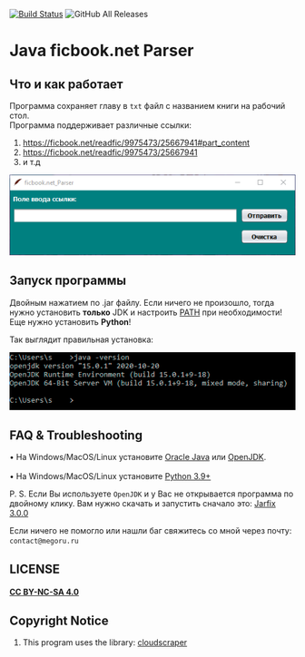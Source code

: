 [![Build Status](https://travis-ci.com/megoRU/ficbook.net_Parser.svg?branch=master)](https://travis-ci.com/megoRU/ficbook.net_Parser) ![GitHub All Releases](https://img.shields.io/github/downloads/megoRU/ficbook.net_Parser/total)

# Java ficbook.net Parser

## Что и как работает

Программа сохраняет главу в `txt` файл с названием книги на рабочий стол. <br>
Программа поддерживает различные ссылки:
1. https://ficbook.net/readfic/9975473/25667941#part_content
2. https://ficbook.net/readfic/9975473/25667941
3. и т.д

![Image description](app.png)

## Запуск программы

Двойным нажатием по .jar файлу. Если ничего не произошло, тогда нужно установить **только** JDK и настроить [PATH](https://javatutorial.net/set-java-home-windows-10) при необходимости!
Еще нужно установить **Python**!

Так выглядит правильная установка:

![Image description](cmdJavaVersion.png)

## FAQ & Troubleshooting

• На Windows/MacOS/Linux установите [Oracle Java](https://www.oracle.com/java/technologies/javase-downloads.html) или [OpenJDK](https://adoptopenjdk.net/). <br><br>
• На Windows/MacOS/Linux установите [Python 3.9+](https://www.python.org/downloads/)

P. S. Если Вы используете `OpenJDK` и у Вас не открывается программа по двойному клику. Вам нужно скачать и запустить сначало это: [Jarfix 3.0.0](https://www.heise.de/download/product/jarfix-41657/download)

Если ничего не помогло или нашли баг свяжитесь со мной через почту: `contact@megoru.ru`

## LICENSE
#### [CC BY-NC-SA 4.0](https://github.com/megoRU/ficbook.net_Parser/blob/master/LICENSE)

## Copyright Notice

1.  This program uses the library: [cloudscraper](https://github.com/VeNoMouS/cloudscraper)